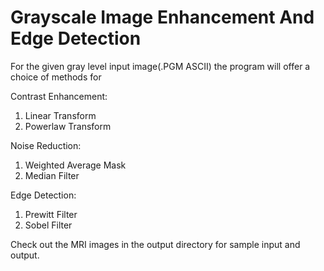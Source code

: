 # Grayscale Image Enhancement And Edge Detection

For the given gray level input image(.PGM ASCII) the program will offer a choice of methods for

Contrast Enhancement:
  1) Linear Transform
  2) Powerlaw Transform

Noise Reduction:
  1) Weighted Average Mask
  2) Median Filter

Edge Detection:
  1) Prewitt Filter
  2) Sobel Filter


Check out the MRI images in the output directory for sample input and output.
